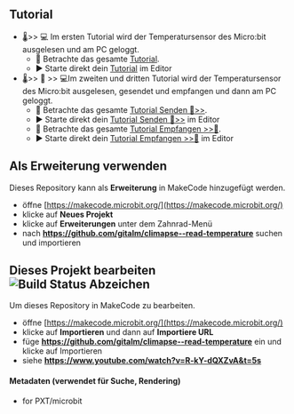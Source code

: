 ## Tutorial

* 🌡️>> 💻️ Im ersten Tutorial wird der Temperatursensor des Micro:bit ausgelesen und am PC geloggt.
    * 👀 Betrachte das gesamte [Tutorial](tutorial).
    * ▶ Starte direkt dein [Tutorial](https://makecode.microbit.org/#tutorial:github:gitalm/climapse--read-temperature/tutorial) im Editor
* 🌡️>> 📡 >> 💻️Im zweiten und dritten Tutorial wird der Temperatursensor des Micro:bit ausgelesen, gesendet und empfangen und dann am PC geloggt.
    * 👀 Betrachte das gesamte [Tutorial Senden 📡>>](tutorial2).
    * ▶ Starte direkt dein [Tutorial Senden 📡>>](https://makecode.microbit.org/#tutorial:github:gitalm/climapse--read-temperature/tutorial2) im Editor
    * 👀 Betrachte das gesamte [Tutorial Empfangen >>📡](tutorial3).
    * ▶ Starte direkt dein [Tutorial Empfangen >>📡](https://makecode.microbit.org/#tutorial:github:gitalm/climapse--read-temperature/tutorial3) im Editor

## Als Erweiterung verwenden

Dieses Repository kann als **Erweiterung** in MakeCode hinzugefügt werden.

* öffne [https://makecode.microbit.org/](https://makecode.microbit.org/)
* klicke auf **Neues Projekt**
* klicke auf **Erweiterungen** unter dem Zahnrad-Menü
* nach **https://github.com/gitalm/climapse--read-temperature** suchen und importieren

## Dieses Projekt bearbeiten ![Build Status Abzeichen](https://github.com/gitalm/climapse--read-temperature/workflows/MakeCode/badge.svg)

Um dieses Repository in MakeCode zu bearbeiten.

* öffne [https://makecode.microbit.org/](https://makecode.microbit.org/)
* klicke auf **Importieren** und dann auf **Importiere URL**
* füge **https://github.com/gitalm/climapse--read-temperature** ein und klicke auf Importieren
* siehe **https://www.youtube.com/watch?v=R-kY-dQXZvA&t=5s**

#### Metadaten (verwendet für Suche, Rendering)

* for PXT/microbit
<script src="https://makecode.com/gh-pages-embed.js"></script><script>makeCodeRender("{{ site.makecode.home_url }}", "{{ site.github.owner_name }}/{{ site.github.repository_name }}");</script>

